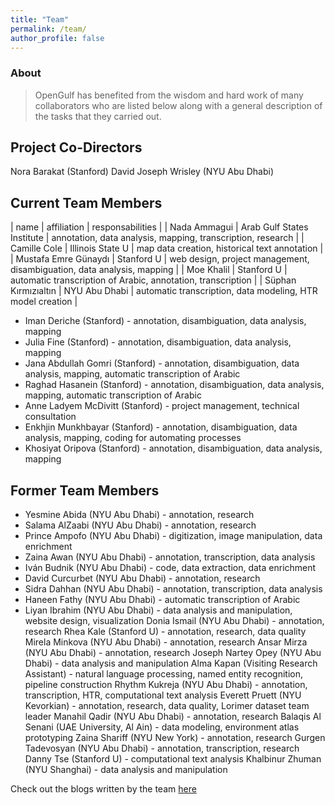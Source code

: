 ```yaml
---
title: "Team"
permalink: /team/
author_profile: false
---
```



### About

> OpenGulf has benefited from the wisdom and hard work of many collaborators who are listed below along with a general description of the tasks that they carried out. 


## Project Co-Directors

Nora Barakat (Stanford)
David Joseph Wrisley (NYU Abu Dhabi)

	
## Current Team Members

| name | affiliation | responsabilities | 
| Nada Ammagui | Arab Gulf States Institute | annotation, data analysis, mapping, transcription, research |
| Camille Cole | Illinois State U | map data creation, historical text annotation |
| Mustafa Emre Günaydı | Stanford U | web design, project management, disambiguation, data analysis, mapping |
| Moe Khalil | Stanford U | automatic transcription of Arabic, annotation, transcription |
| Süphan Kırmızıaltın | NYU Abu Dhabi | automatic transcription, data modeling, HTR model creation |


- Iman Deriche (Stanford) - annotation, disambiguation, data analysis, mapping
- Julia Fine (Stanford) - annotation, disambiguation, data analysis, mapping
- Jana Abdullah Gomri (Stanford) - annotation, disambiguation, data analysis, mapping, automatic transcription of Arabic
- Raghad Hasanein (Stanford) - annotation, disambiguation, data analysis, mapping, automatic transcription of Arabic
- Anne Ladyem McDivitt (Stanford) - project management, technical consultation
- Enkhjin Munkhbayar (Stanford) - annotation, disambiguation, data analysis, mapping, coding for automating processes
- Khosiyat Oripova (Stanford) - annotation, disambiguation, data analysis, mapping


## Former Team Members


- Yesmine Abida (NYU Abu Dhabi) - annotation, research
- Salama AlZaabi (NYU Abu Dhabi) - annotation, research
- Prince Ampofo (NYU Abu Dhabi) - digitization, image manipulation, data enrichment
- Zaina Awan (NYU Abu Dhabi) - annotation, transcription, data analysis
- Iván Budnik (NYU Abu Dhabi) - code, data extraction, data enrichment
- David Curcurbet (NYU Abu Dhabi) - annotation, research
- Sidra Dahhan (NYU Abu Dhabi) - annotation, transcription, data analysis
- Haneen Fathy (NYU Abu Dhabi) - automatic transcription of Arabic
- Liyan Ibrahim (NYU Abu Dhabi) - data analysis and manipulation, website design, visualization
Donia Ismail (NYU Abu Dhabi) - annotation, research
Rhea Kale (Stanford U) - annotation, research, data quality
Mirela Minkova (NYU Abu Dhabi) - annotation, research
Ansar Mirza (NYU Abu Dhabi) - annotation, research
Joseph Nartey Opey (NYU Abu Dhabi) - data analysis and manipulation
Alma Kapan (Visiting Research Assistant) - natural language processing, named entity recognition, pipeline construction
Rhythm Kukreja (NYU Abu Dhabi) - annotation, transcription, HTR, computational text analysis
Everett Pruett (NYU Kevorkian) - annotation, research, data quality, Lorimer dataset team leader
Manahil Qadir (NYU Abu Dhabi) - annotation, research
Balaqis Al Senani (UAE University, Al Ain) - data modeling, environment atlas prototyping
Zaina Shariff (NYU New York) - annotation, research
Gurgen Tadevosyan (NYU Abu Dhabi) - annotation, transcription, research
Danny Tse (Stanford U) - computational text analysis
Khalbinur Zhuman (NYU Shanghai) - data analysis and manipulation



Check out the blogs written by the team [here](link)

